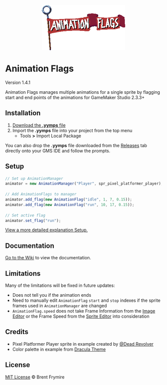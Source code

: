 <p align="center" width="100%">
  <img src="./LOGO.png" alt="Animation Flags Logo">
</p>

# Animation Flags

Version 1.4.1

Animation Flags manages multiple animations for a single sprite by flagging start and end points of the animations for GameMaker Studio 2.3.3+

## Installation

1. [Download the **.yymps** file](https://github.com/bfrymire/gml-animation-flags/releases/latest)
1. Import the **.yymps** file into your project from the top menu
    * Tools **>** Import Local Package

You can also drop the **.yymps** file downloaded from the [Releases](https://github.com/bfrymire/gml-animation-flags/releases/latest) tab directly onto your GMS IDE and follow the prompts.

## Setup

```js
// Set up AnimationManager
animator = new AnimationManager("Player", spr_pixel_platformer_player);

// Add AnimationFlags to manager
animator.add_flag(new AnimationFlag("idle", 1, 7, 0.15));
animator.add_flag(new AnimationFlag("run", 10, 17, 0.15));

// Set active flag
animator.set_flag("run");
```

[View a more detailed explanation Setup.](https://github.com/bfrymire/gml-animation-flags/wiki/Setup)

## Documentation

[Go to the Wiki](https://github.com/bfrymire/gml-animation-flags/wiki) to view the documentation.

## Limitations

Many of the limitations will be fixed in future updates:

- Does not tell you if the animation ends
- Need to manually edit `AnimationFlag` `start` and `stop` indexes if the sprite frames used in `AnimationManager` are changed
- `AnimationFlag.speed` does not take Frame Information from the [Image Editor](https://manual.yoyogames.com/The_Asset_Editors/Image_Editor.htm) or the Frame Speed from the [Sprite Editor](https://manual.yoyogames.com/The_Asset_Editors/Sprites.htm) into consideration

## Credits

 - Pixel Platformer Player sprite in example created by [@Dead Revolver](https://deadrevolver.itch.io/pixel-prototype-player-sprites)
 - Color palette in example from [Dracula Theme](https://github.com/dracula/dracula-theme#color-palette)

## License

[MIT License](./LICENSE) &copy; Brent Frymire
